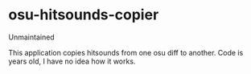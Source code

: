 # osu-hitsounds-copier
Unmaintained

This application copies hitsounds from one osu diff to another.
Code is years old, I have no idea how it works.
